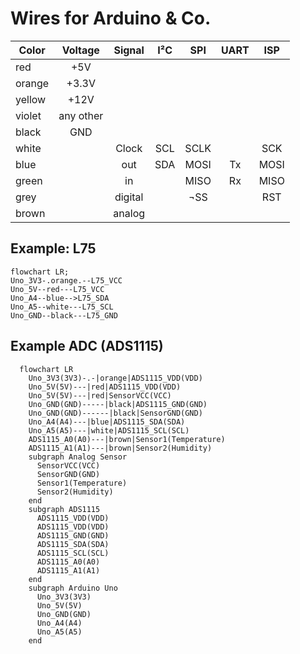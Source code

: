 # Wires for Arduino & Co.

| Color  |Voltage  |Signal |I²C|SPI |UART|ISP |
|--------|:-------:|:-----:|:-:|:--:|:--:|:--:|
|red     |+5V      |       |   |    |    |    |
|orange  |+3.3V    |       |   |    |    |    |
|yellow  |+12V     |       |   |    |    |    |
|violet  |any other|       |   |    |    |    |
|black   |GND      |       |   |    |    |    |
|white   |         |Clock  |SCL|SCLK|    |SCK |
|blue    |         |out    |SDA|MOSI|Tx  |MOSI|
|green   |         |in     |   |MISO|Rx  |MISO|
|grey    |         |digital|   |¬SS |    |RST |
|brown   |         |analog |   |    |    |    |


## Example: L75

```mermaid
flowchart LR;
Uno_3V3-.orange.--L75_VCC
Uno_5V--red---L75_VCC
Uno_A4--blue-->L75_SDA
Uno_A5--white---L75_SCL
Uno_GND--black---L75_GND
```

## Example ADC (ADS1115)

```mermaid
  flowchart LR
    Uno_3V3(3V3)-.-|orange|ADS1115_VDD(VDD) 
    Uno_5V(5V)---|red|ADS1115_VDD(VDD)
    Uno_5V(5V)---|red|SensorVCC(VCC)
    Uno_GND(GND)-----|black|ADS1115_GND(GND)
    Uno_GND(GND)------|black|SensorGND(GND)
    Uno_A4(A4)---|blue|ADS1115_SDA(SDA)
    Uno_A5(A5)---|white|ADS1115_SCL(SCL)
    ADS1115_A0(A0)---|brown|Sensor1(Temperature)
    ADS1115_A1(A1)---|brown|Sensor2(Humidity)
    subgraph Analog Sensor
      SensorVCC(VCC)
      SensorGND(GND)
      Sensor1(Temperature)
      Sensor2(Humidity)
    end
    subgraph ADS1115
      ADS1115_VDD(VDD)
      ADS1115_VDD(VDD)
      ADS1115_GND(GND)
      ADS1115_SDA(SDA)
      ADS1115_SCL(SCL)
      ADS1115_A0(A0)
      ADS1115_A1(A1)
    end
    subgraph Arduino Uno
      Uno_3V3(3V3)
      Uno_5V(5V)
      Uno_GND(GND)
      Uno_A4(A4)
      Uno_A5(A5)
    end
```
